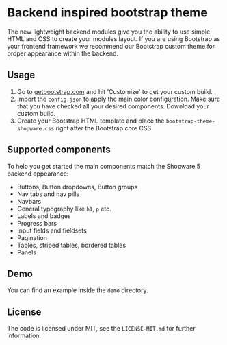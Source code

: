 # Backend inspired bootstrap theme
The new lightweight backend modules give you the ability to use simple HTML and CSS to create your modules layout. If you are using Bootstrap as your frontend framework we recommend our Bootstrap custom theme for proper appearance within the backend.

## Usage
1.  Go to [getbootstrap.com](http://getbootstrap.com) and hit 'Customize' to get your custom build.
2.  Import the `config.json` to apply the main color configuration. Make sure that you have checked all your desired components. Download your custom build.
3.  Create your Bootstrap HTML template and place the `bootstrap-theme-shopware.css` right after the Bootstrap core CSS.

## Supported components
To help you get started the main components match the Shopware 5 backend appearance:

- Buttons, Button dropdowns, Button groups
- Nav tabs and nav pills
- Navbars
- General typography like `h1`, `p` etc.
- Labels and badges
- Progress bars
- Input fields and fieldsets
- Pagination
- Tables, striped tables, bordered tables
- Panels

## Demo
You can find an example inside the `demo` directory.

## License
The code is licensed under MIT, see the `LICENSE-MIT.md` for further information.